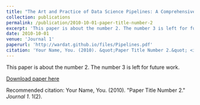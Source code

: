 ```yaml
---
title: "The Art and Practice of Data Science Pipelines: A Comprehensive Study of Data Science Pipelines In Theory, In-The-Small, and In-The-Large"
collection: publications
permalink: /publication/2010-10-01-paper-title-number-2
excerpt: 'This paper is about the number 2. The number 3 is left for future work.'
date: 2010-10-01
venue: 'Journal 1'
paperurl: 'http://wardat.github.io/files/Pipelines.pdf'
citation: 'Your Name, You. (2010). &quot;Paper Title Number 2.&quot; <i>Journal 1</i>. 1(2).'
---
```

This paper is about the number 2. The number 3 is left for future work.

[Download paper here](http://wardat.github.io/files/Pipelines.pdf)

Recommended citation: Your Name, You. (2010). "Paper Title Number 2." <i>Journal 1</i>. 1(2).